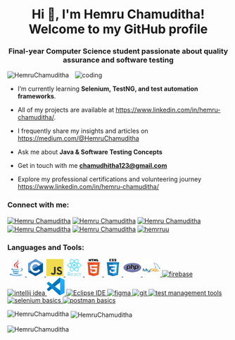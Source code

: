 
<h1 align="center">Hi 👋, I'm Hemru Chamuditha! Welcome to my GitHub profile</h1>
<h3 align="center">Final-year Computer Science student passionate about quality assurance and software testing</h3>
<p></p>
<img align="right" alt="coding" width="350" src="https://cdn.pixabay.com/animation/2024/09/09/14/14/14-14-48-336_512.gif">
<p align="left"> <img src="https://komarev.com/ghpvc/?username=HemruChamuditha&label=Profile%20views&color=0e75b6&style=flat" alt="HemruChamuditha" /> </p>

- I’m currently learning **Selenium, TestNG, and test automation frameworks**.

- All of my projects are available at https://www.linkedin.com/in/hemru-chamuditha/.

- I frequently share my insights and articles on https://medium.com/@HemruChamuditha

- Ask me about **Java & Software Testing Concepts**

- Get in touch with me **chamudhitha123@gmail.com**

- Explore my professional certifications and volunteering journey https://www.linkedin.com/in/hemru-chamuditha/

<h3 align="left">Connect with me:</h3>
<p align="left">
  
<a href="https://www.linkedin.com/in/hemru-chamuditha/" target="blank"><img align="center" src="https://raw.githubusercontent.com/rahuldkjain/github-profile-readme-generator/master/src/images/icons/Social/linked-in-alt.svg" alt="Hemru Chamuditha" height="30" width="40" /></a>
<a href="https://medium.com/@HemruChamuditha" target="blank"><img align="center" src="https://raw.githubusercontent.com/rahuldkjain/github-profile-readme-generator/master/src/images/icons/Social/medium.svg" alt="Hemru Chamuditha" height="30" width="40" /></a>
<a href="https://x.com/HemruChamuditha" target="blank"><img align="center" src="https://raw.githubusercontent.com/rahuldkjain/github-profile-readme-generator/master/src/images/icons/Social/twitter.svg" alt="Hemru Chamuditha" height="30" width="40" /></a>
<a href="https://stackoverflow.com/users/14680430/hemru-chamuditha" target="blank"><img align="center" src="https://raw.githubusercontent.com/rahuldkjain/github-profile-readme-generator/master/src/images/icons/Social/stack-overflow.svg" alt="Hemru Chamuditha" height="30" width="40" /></a>
<a href="https://www.facebook.com/profile.php?id=61553704863126" target="blank"><img align="center" src="https://raw.githubusercontent.com/rahuldkjain/github-profile-readme-generator/master/src/images/icons/Social/facebook.svg" alt="Hemru Chamuditha" height="30" width="40" /></a>
<a href="https://www.instagram.com/hemrruu/" target="blank"><img align="center" src="https://raw.githubusercontent.com/rahuldkjain/github-profile-readme-generator/master/src/images/icons/Social/instagram.svg" alt="hemrruu" height="30" width="40" /></a>


<h3 align="left">Languages and Tools:</h3>
<p align="left"> 
  <a href="https://www.java.com" target="_blank" rel="noreferrer">
    <img src="https://raw.githubusercontent.com/devicons/devicon/master/icons/java/java-original.svg" alt="java" width="40" height="40"/>
  </a>
  <a href="https://www.cprogramming.com/" target="_blank" rel="noreferrer">
    <img src="https://raw.githubusercontent.com/devicons/devicon/master/icons/c/c-original.svg" alt="c" width="40" height="40"/>
  </a>
  <a href="https://developer.mozilla.org/en-US/docs/Web/JavaScript" target="_blank" rel="noreferrer">
    <img src="https://raw.githubusercontent.com/devicons/devicon/master/icons/javascript/javascript-original.svg" alt="javascript" width="40" height="40"/>
  </a>
  <a href="https://reactjs.org/" target="_blank" rel="noreferrer">
    <img src="https://raw.githubusercontent.com/devicons/devicon/master/icons/react/react-original-wordmark.svg" alt="reactjs" width="40" height="40"/>
  </a>
  <a href="https://www.w3.org/html/" target="_blank" rel="noreferrer">
    <img src="https://raw.githubusercontent.com/devicons/devicon/master/icons/html5/html5-original-wordmark.svg" alt="html" width="40" height="40"/>
  </a>
  <a href="https://www.w3schools.com/css/" target="_blank" rel="noreferrer">
    <img src="https://raw.githubusercontent.com/devicons/devicon/master/icons/css3/css3-original-wordmark.svg" alt="css" width="40" height="40"/>
  </a>
  <a href="https://www.php.net" target="_blank" rel="noreferrer">
    <img src="https://raw.githubusercontent.com/devicons/devicon/master/icons/php/php-original.svg" alt="php" width="40" height="40"/>
  </a>
  <a href="https://www.mysql.com/" target="_blank" rel="noreferrer">
    <img src="https://raw.githubusercontent.com/devicons/devicon/master/icons/mysql/mysql-original-wordmark.svg" alt="mysql" width="40" height="40"/>
  </a>
  <a href="https://firebase.google.com/" target="_blank" rel="noreferrer">
    <img src="https://www.vectorlogo.zone/logos/firebase/firebase-icon.svg" alt="firebase" width="40" height="40"/>
  </a>
  <a href="https://www.jetbrains.com/idea/" target="_blank" rel="noreferrer">
    <img src="https://resources.jetbrains.com/storage/products/company/brand/logos/IntelliJ_IDEA_icon.svg" alt="intellij idea" width="40" height="40"/>
  </a>
  <a href="https://code.visualstudio.com/" target="_blank" rel="noreferrer">
    <img src="https://raw.githubusercontent.com/devicons/devicon/master/icons/vscode/vscode-original.svg" alt="visual studio code" width="40" height="40"/>
  </a>
  <a href="https://www.eclipse.org/" target="_blank" rel="noreferrer">
  <img src="https://upload.wikimedia.org/wikipedia/commons/d/d0/Eclipse-Luna-Logo.svg" alt="Eclipse IDE" width="40" height="40"/>
</a>
  <a href="https://www.figma.com/" target="_blank" rel="noreferrer">
    <img src="https://www.vectorlogo.zone/logos/figma/figma-icon.svg" alt="figma" width="40" height="40"/>
  </a>
  <a href="https://git-scm.com/" target="_blank" rel="noreferrer">
    <img src="https://www.vectorlogo.zone/logos/git-scm/git-scm-icon.svg" alt="git" width="40" height="40"/>
  </a>
  <a href="https://www.atlassian.com/software/jira" target="_blank" rel="noreferrer">
    <img src="https://cdn.worldvectorlogo.com/logos/jira-1.svg" alt="test management tools" width="40" height="40"/>
  </a>
  <a href="https://www.selenium.dev/" target="_blank" rel="noreferrer">
    <img src="https://upload.wikimedia.org/wikipedia/commons/d/d5/Selenium_Logo.png" alt="selenium basics" width="40" height="40"/>
  </a>
  <a href="https://www.postman.com/" target="_blank" rel="noreferrer">
    <img src="https://www.vectorlogo.zone/logos/getpostman/getpostman-icon.svg" alt="postman basics" width="40" height="40"/>
  </a>
</p>





<p><img align="left" src="https://github-readme-stats.vercel.app/api/top-langs?username=HemruChamuditha&show_icons=true&locale=en&layout=compact" alt="HemruChamuditha" /></p>

<p>&nbsp;<img align="center" src="https://github-readme-stats.vercel.app/api?username=HemruChamuditha&show_icons=true&locale=en" alt="HemruChamuditha" /></p>

<p><img align="center" src="https://github-readme-streak-stats.herokuapp.com/?user=HemruChamuditha&" alt="HemruChamuditha" /></p>
